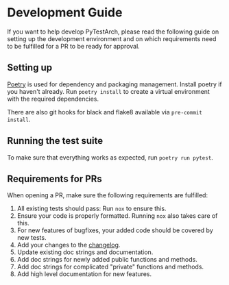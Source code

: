 # Development Guide

If you want to help develop PyTestArch, please read the following guide on setting up the development environment 
and on which requirements need to be fulfilled for a PR to be ready for approval.

## Setting up
[Poetry](https://python-poetry.org/) is used for dependency and packaging management. Install poetry if you haven't already.
Run `poetry install` to create a virtual environment with the required dependencies.

There are also git hooks for black and flake8 available via `pre-commit install`.

## Running the test suite
To make sure that everything works as expected, run `poetry run pytest`.


## Requirements for PRs
When opening a PR, make sure the following requirements are fulfilled:
1. All existing tests should pass: Run `nox` to ensure this.
2. Ensure your code is properly formatted. Running `nox` also takes care of this.
3. For new features of bugfixes, your added code should be covered by new tests.
4. Add your changes to the [changelog](docs/changelog.md).
5. Update existing doc strings and documentation.
6. Add doc strings for newly added public functions and methods.
7. Add doc strings for complicated "private" functions and methods.
8. Add high level documentation for new features.
